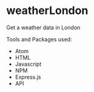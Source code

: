# weatherLondon
Get a weather data in London

Tools and Packages used:
- Atom
- HTML
- Javascript
- NPM
- Express.js
- API
